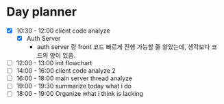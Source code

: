 # Day planner

- [x] 10:30 - 12:00 client code analyze
	- [x] Auth Server
		- auth server 랑 front 코드 빠르게 진행 가능할 줄 알았는데, 생각보다 코드의 양이 있음.
- [ ] 12:00 - 13:00 init flowchart
- [ ] 14:00 - 16:00 client code analyze 2
- [ ] 16:00 - 18:00 main server thread analyze
- [ ] 19:00 - 19:30 summarize today what i do
- [ ] 18:00 - 19:00 Organize what i think is lacking
